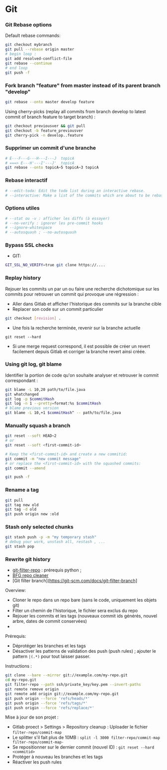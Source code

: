 # Git

### Git Rebase options

Default rebase commands:

```bash
git checkout mybranch
git pull --rebase origin master
# begin loop :
git add resolved-conflict-file
git rebase --continue
# end loop
git push -f
```

### Fork branch "feature" from master instead of its parent branch "develop"

```bash
git rebase --onto master develop feature
```

Using cherry-picks (replay all commits from branch develop to latest commit of branch feature to target branch) :
```bash
git checkout previousver && git pull
git checkout -b feature_previousver
git cherry-pick -n develop..feature
```

### Supprimer un commit d'une branche

```bash
# E---F---G---H---I---J  topicA
# ===> E---H'---I'---J'  topicA
git rebase --onto topicA~5 topicA~3 topicA
```

### Rebase interactif

```bash
# --edit-todo: Edit the todo list during an interactive rebase.
# --interactive: Make a list of the commits which are about to be rebased. Let the user edit that list before rebasing
```

### Options utiles

```bash
# --stat ou -v : afficher les diffs (à essayer)
# --no-verify : ignorer les pre-commit hooks
# --ignore-whitespace
# --autosquash ; --no-autosquash
```


### Bypass SSL checks

- GIT:

```bash
GIT_SSL_NO_VERIFY=true git clone https://....
```


### Replay history

Rejouer les commits un par un ou faire une recherche dichotomique sur les commits pour retrouver un commit qui provoque une régression :

- Aller dans Gitlab et afficher l'historique des commits sur la branche cible
- Replacer son code sur un commit particulier

```bash
git checkout [revision] .
```

- Une fois la recherche terminée, revenir sur la branche actuelle

```
git reset --hard
```

- Si une merge request correspond, il est possible de créer un revert facilement depuis Gitlab et corriger la branche revert ainsi créée.


### Using git log, git blame

Identifier la portion de code qu'on souhaite analyser et retrouver le commit correspondant :

```bash
git blame -L 10,20 path/to/file.java
git whatchanged
git log -p $commitHash
git log -n 1 --pretty=format:%s $commitHash
# blame previous version
git blame -L 10,+1 $commitHash^ -- path/to/file.java
```

### Manually squash a branch

```bash
git reset --soft HEAD~2 
# or
git reset --soft <first-commit-id>

# Keep the <first-commit-id> and create a new commitid:
git commit -m "new commit message"
# or replace the <first-commit-id> with the squashed commits:
git commit --amend

git push -f
```

### Rename a tag

```bash
git pull
git tag new old
git tag -d old
git push origin new :old
```


### Stash only selected chunks

```bash
git stash push -p -m "my temporary stash"
# debug your work, unstash all, restash , ...
git stash pop
```



### Rewrite git history

* [git-filter-repo](https://github.com/newren/git-filter-repo) : prérequis python ; 
* [BFG repo cleaner](https://github.com/rtyley/bfg-repo-cleaner)
* [Git filter branch](https://git-scm.com/docs/git-filter-branch]

Overview:

- Cloner le repo dans un repo bare (sans le code, uniquement les objets git)
- Filter un chemin de l'historique, le fichier sera exclus du repo
- Rejouer les commits et les tags (nouveaux commit ids générés, nouvel arbre, dates de commit conservées)
- 

Prérequis:

- Déprotéger les branches et les tags
- Désactiver les patterns de validation des push (push rules) ; ajouter le pattern `|(.*)` pour tout laisser passer.

Instructions :

```bash
git clone --bare --mirror git://example.com/my-repo.git
cd my-repo.git
git filter-repo --path ssh/private_key/key.pem --invert-paths
git remote remove origin
git remote add origin git://example.com/my-repo.git
git push origin --force 'refs/heads/*'
git push origin --force 'refs/tags/*'
git push origin --force 'refs/replace/*'
```

Mise à jour de son projet :

- Gitlab proect > Settings > Repository cleanup : Uploader le fichier `filter-repo/commit-map`
- Le splitter s'il fait plus de 10MB : `split -l 3000 filter-repo/commit-map filter-repo/commit-map-`
- Se repositionner sur le dernier commit (nouvel ID) : `git reset --hard <commitid>`
- Protéger à nouveau les branches et les tags
- Réactiver les push rules
